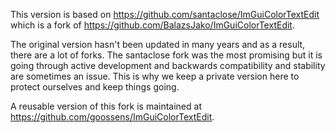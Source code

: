 This version is based on https://github.com/santaclose/ImGuiColorTextEdit which is a fork of https://github.com/BalazsJako/ImGuiColorTextEdit.

The original version hasn't been updated in many years and as a result, there are a lot of forks. The santaclose fork was the most promising but it is going through active development and backwards compatibility and stability are sometimes an issue. This is why we keep a private version here to protect ourselves and keep things going.

A reusable version of this fork is maintained at https://github.com/goossens/ImGuiColorTextEdit.
